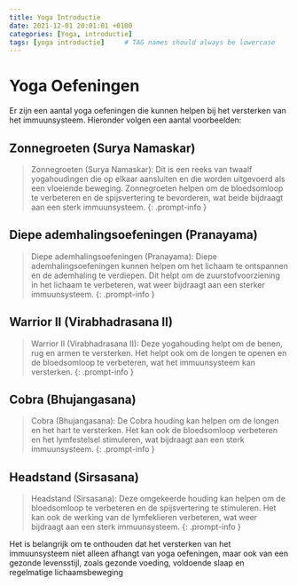 ```yaml
---
title: Yoga Introductie
date: 2021-12-01 20:01:01 +0100
categories: [Yoga, introductie]
tags: [yoga introductie]     # TAG names should always be lowercase
---
```


# Yoga Oefeningen

Er zijn een aantal yoga oefeningen die kunnen helpen bij het versterken van het immuunsysteem. Hieronder volgen een
aantal voorbeelden:

## Zonnegroeten (Surya Namaskar)
> Zonnegroeten (Surya Namaskar): Dit is een reeks van twaalf yogahoudingen die op elkaar aansluiten en die worden
uitgevoerd als een vloeiende beweging. Zonnegroeten helpen om de bloedsomloop te verbeteren en de spijsvertering te
bevorderen, wat beide bijdraagt aan een sterk immuunsysteem.
{: .prompt-info }

## Diepe ademhalingsoefeningen (Pranayama)
> Diepe ademhalingsoefeningen (Pranayama): Diepe ademhalingsoefeningen kunnen helpen om het lichaam te ontspannen en de
ademhaling te verdiepen. Dit helpt om de zuurstofvoorziening in het lichaam te verbeteren, wat weer bijdraagt aan een
sterker immuunsysteem.
{: .prompt-info }

## Warrior II (Virabhadrasana II)
> Warrior II (Virabhadrasana II): Deze yogahouding helpt om de benen, rug en armen te versterken. Het helpt ook om de
longen te openen en de bloedsomloop te verbeteren, wat het immuunsysteem kan versterken.
{: .prompt-info }

## Cobra (Bhujangasana)
> Cobra (Bhujangasana): De Cobra houding kan helpen om de longen en het hart te versterken. Het kan ook de bloedsomloop
verbeteren en het lymfestelsel stimuleren, wat bijdraagt aan een sterk immuunsysteem.
{: .prompt-info }

## Headstand (Sirsasana)
> Headstand (Sirsasana): Deze omgekeerde houding kan helpen om de bloedsomloop te verbeteren en de spijsvertering te
stimuleren. Het kan ook de werking van de lymfeklieren verbeteren, wat weer bijdraagt aan een sterk immuunsysteem.
{: .prompt-info }

Het is belangrijk om te onthouden dat het versterken van het immuunsysteem niet alleen afhangt van yoga oefeningen, maar
ook van een gezonde levensstijl, zoals gezonde voeding, voldoende slaap en regelmatige lichaamsbeweging




